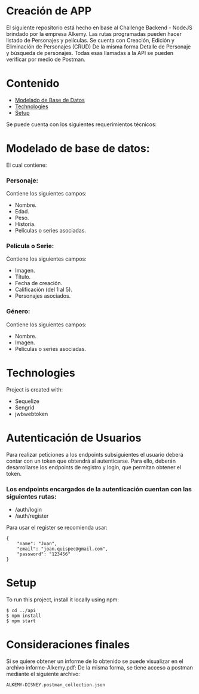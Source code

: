 # Creación de APP

El siguiente repositorio está hecho en base al Challenge Backend - NodeJS brindado por la empresa Alkemy.
Las rutas programadas pueden hacer listado de Personajes y películas.
Se cuenta con Creación, Edición y Eliminación de Personajes (CRUD)
De la misma forma Detalle de Personaje y búsqueda de personajes.
Todas esas llamadas a la API se pueden verificar por medio de Postman.

# Contenido
* [Modelado de Base de Datos](#modelado-de-base-de-datos)
* [Technologies](#technologies)
* [Setup](#setup)


Se puede cuenta con los siguientes requerimientos técnicos:

#  Modelado de base de datos:

El cual contiene:
### Personaje:
Contiene los siguientes campos:
- Nombre.
- Edad.
- Peso.
- Historia.
- Películas o series asociadas.

### Película o Serie:
Contiene los siguientes campos:
- Imagen.
- Título.
- Fecha de creación.
- Calificación (del 1 al 5).
- Personajes asociados.

### Género:
Contiene los siguientes campos:
- Nombre.
- Imagen.
- Películas o series asociadas.

# Technologies
Project is created with:
* Sequelize
* Sengrid
* jwbwebtoken

# Autenticación de Usuarios

Para realizar peticiones a los endpoints subsiguientes el usuario deberá contar con un token que
obtendrá al autenticarse. Para ello, deberán desarrollarse los endpoints de registro y login, que
permitan obtener el token.
### Los endpoints encargados de la autenticación cuentan con las siguientes rutas:
* /auth/login
* /auth/register

Para usar el register se recomienda usar:
```
{
    "name": "Joan",
    "email": "joan.quispec@gmail.com",
    "password": "123456"
}
```

# Setup
To run this project, install it locally using npm:

```
$ cd ../api
$ npm install
$ npm start
```

# Consideraciones finales
Si se quiere obtener un informe de lo obtenido se puede visualizar en el archivo informe-Alkemy.pdf:
De la misma forma, se tiene acceso a postman mediante el siguiente archivo:
```
ALKEMY-DISNEY.postman_collection.json
```
